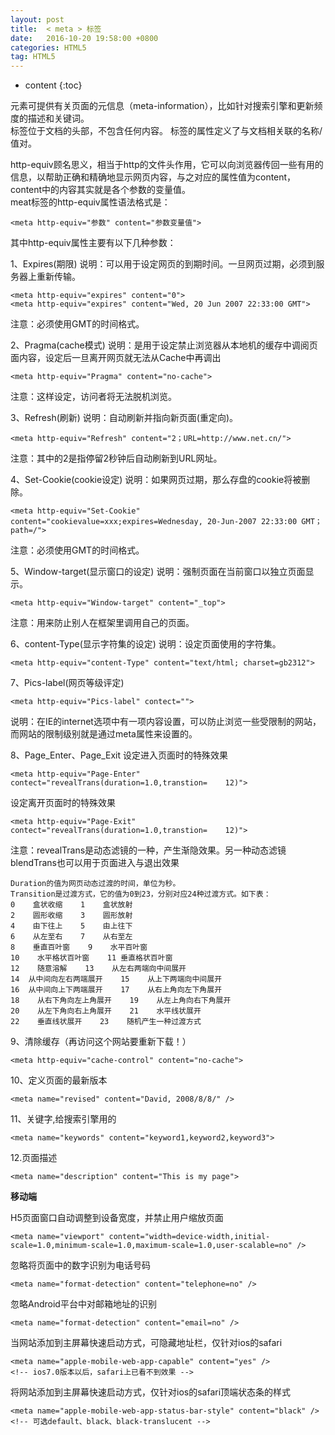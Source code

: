 ```yaml
---
layout: post
title:  < meta > 标签
date:   2016-10-20 19:58:00 +0800
categories: HTML5
tag: HTML5
---
```


* content
{:toc}

<meta> 元素可提供有关页面的元信息（meta-information），比如针对搜索引擎和更新频度的描述和关键词。  
<meta> 标签位于文档的头部，不包含任何内容。<meta> 标签的属性定义了与文档相关联的名称/值对。

http-equiv顾名思义，相当于http的文件头作用，它可以向浏览器传回一些有用的信息，以帮助正确和精确地显示网页内容，与之对应的属性值为content，content中的内容其实就是各个参数的变量值。   
meat标签的http-equiv属性语法格式是：

	<meta http-equiv="参数" content="参数变量值"> 

其中http-equiv属性主要有以下几种参数：

1、Expires(期限) 
说明：可以用于设定网页的到期时间。一旦网页过期，必须到服务器上重新传输。 

	<meta http-equiv="expires" content="0">
	<meta http-equiv="expires" content="Wed, 20 Jun 2007 22:33:00 GMT">  

注意：必须使用GMT的时间格式。 

2、Pragma(cache模式) 
说明：是用于设定禁止浏览器从本地机的缓存中调阅页面内容，设定后一旦离开网页就无法从Cache中再调出 

	<meta http-equiv="Pragma" content="no-cache">  

注意：这样设定，访问者将无法脱机浏览。 

3、Refresh(刷新) 
说明：自动刷新并指向新页面(重定向)。 

	<meta http-equiv="Refresh" content="2；URL=http://www.net.cn/">  

注意：其中的2是指停留2秒钟后自动刷新到URL网址。 

4、Set-Cookie(cookie设定) 
说明：如果网页过期，那么存盘的cookie将被删除。 

	<meta http-equiv="Set-Cookie" content="cookievalue=xxx;expires=Wednesday, 20-Jun-2007 22:33:00 GMT； path=/">  

注意：必须使用GMT的时间格式。 

5、Window-target(显示窗口的设定) 
说明：强制页面在当前窗口以独立页面显示。 

	<meta http-equiv="Window-target" content="_top">  

注意：用来防止别人在框架里调用自己的页面。 

6、content-Type(显示字符集的设定) 
说明：设定页面使用的字符集。 

	<meta http-equiv="content-Type" content="text/html; charset=gb2312">  


7、Pics-label(网页等级评定) 

	<meta http-equiv="Pics-label" contect="">  

说明：在IE的internet选项中有一项内容设置，可以防止浏览一些受限制的网站，而网站的限制级别就是通过meta属性来设置的。 

8、Page_Enter、Page_Exit 
设定进入页面时的特殊效果

	<meta http-equiv="Page-Enter"    contect="revealTrans(duration=1.0,transtion=    12)">    

设定离开页面时的特殊效果

	<meta http-equiv="Page-Exit"    contect="revealTrans(duration=1.0,transtion=    12)">    

注意：revealTrans是动态滤镜的一种，产生渐隐效果。另一种动态滤镜blendTrans也可以用于页面进入与退出效果 

``` 
Duration的值为网页动态过渡的时间，单位为秒。    
Transition是过渡方式，它的值为0到23，分别对应24种过渡方式。如下表：    
0    盒状收缩    1    盒状放射    
2    圆形收缩    3    圆形放射    
4    由下往上    5    由上往下    
6    从左至右    7    从右至左    
8    垂直百叶窗    9    水平百叶窗    
10    水平格状百叶窗    11	垂直格状百叶窗    
12    随意溶解    13	从左右两端向中间展开    
14	从中间向左右两端展开    15	从上下两端向中间展开    
16	从中间向上下两端展开    17    从右上角向左下角展开    
18    从右下角向左上角展开    19    从左上角向右下角展开    
20    从左下角向右上角展开    21    水平线状展开    
22    垂直线状展开    23    随机产生一种过渡方式  
```  

9、清除缓存（再访问这个网站要重新下载！） 

	<meta http-equiv="cache-control" content="no-cache">  


10、定义页面的最新版本

	<meta name="revised" content="David, 2008/8/8/" />  


11、关键字,给搜索引擎用的 

	<meta name="keywords" content="keyword1,keyword2,keyword3">  


12.页面描述 

	<meta name="description" content="This is my page">  

**移动端**  

H5页面窗口自动调整到设备宽度，并禁止用户缩放页面  

	<meta name="viewport" content="width=device-width,initial-scale=1.0,minimum-scale=1.0,maximum-scale=1.0,user-scalable=no" />

忽略将页面中的数字识别为电话号码  

	<meta name="format-detection" content="telephone=no" />

忽略Android平台中对邮箱地址的识别  

	<meta name="format-detection" content="email=no" />  

当网站添加到主屏幕快速启动方式，可隐藏地址栏，仅针对ios的safari  

	<meta name="apple-mobile-web-app-capable" content="yes" />
	<!-- ios7.0版本以后，safari上已看不到效果 -->

将网站添加到主屏幕快速启动方式，仅针对ios的safari顶端状态条的样式  

	<meta name="apple-mobile-web-app-status-bar-style" content="black" />
	<!-- 可选default、black、black-translucent -->